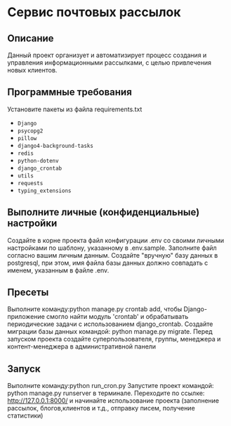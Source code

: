 # Сервис почтовых рассылок

## Описание
Данный проект организует и автоматизирует процесс создания и управления информационными рассылками, с целью привлечения новых клиентов.

## Программные требования
Установите пакеты из файла requirements.txt
- `Django`
- `psycopg2`
- `pillow`
- `django4-background-tasks`
- `redis`
- `python-dotenv`
- `django_crontab`
- `utils`
- `requests`
- `typing_extensions`

## Выполните личные (конфиденциальные) настройки
Создайте в корне проекта файл конфигурации .env со своими личными настройками по шаблону, указанному в .env.sample. 
Заполните файл согласно вашим личным данным.
Создайте "вручную" базу данных в postgresql, при этом, имя файла базы данных должно совпадать с именем, указанным в файле .env.

## Пресеты
Выполните команду:python manage.py crontab add, чтобы Django-приложение смогло найти модуль 'crontab' и обрабатывать периодические задачи с использованием django_crontab. 
Создайте миграции базы данных командой: python manage.py migrate.
Перед запуском проекта создайте суперпользователя, группы, менеджера и контент-менеджера в административной панели

## Запуск
Выполните команду:python run_cron.py 
Запустите проект командой: python manage.py runserver в терминале.
Переходите по ссылке: http://127.0.0.1:8000/ и начинайте использование проекта (заполнение рассылок, блогов,клиентов и т.д., отправку писем, получение статистики)



